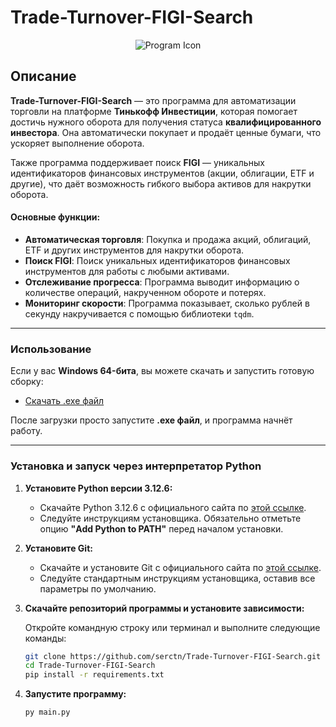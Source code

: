 # Trade-Turnover-FIGI-Search
<p align="center">
  <img src="https://raw.githubusercontent.com/serctn/Trade-Turnover-FIGI-Search/refs/heads/main/icon.ico" alt="Program Icon">
</p>

## Описание

**Trade-Turnover-FIGI-Search** — это программа для автоматизации торговли на платформе **Тинькофф Инвестиции**, которая помогает достичь нужного оборота для получения статуса **квалифицированного инвестора**. Она автоматически покупает и продаёт ценные бумаги, что ускоряет выполнение оборота.

Также программа поддерживает поиск **FIGI** — уникальных идентификаторов финансовых инструментов (акции, облигации, ETF и другие), что даёт возможность гибкого выбора активов для накрутки оборота.

#### Основные функции:
- **Автоматическая торговля**: Покупка и продажа акций, облигаций, ETF и других инструментов для накрутки оборота.
- **Поиск FIGI**: Поиск уникальных идентификаторов финансовых инструментов для работы с любыми активами.
- **Отслеживание прогресса**: Программа выводит информацию о количестве операций, накрученном обороте и потерях.
- **Мониторинг скорости**: Программа показывает, сколько рублей в секунду накручивается с помощью библиотеки `tqdm`.

---

### Использование

Если у вас **Windows 64-бита**, вы можете скачать и запустить готовую сборку:

- [Скачать .exe файл](https://github.com/serctn/Trade-Turnover-FIGI-Search/releases/download/Trade-Turnover-FIGI-Search/TradeTurnover.FIGI.Search-x64.exe)

После загрузки просто запустите **.exe файл**, и программа начнёт работу.

---

### Установка и запуск через интерпретатор Python

1. **Установите Python версии 3.12.6:**
   - Скачайте Python 3.12.6 с официального сайта по [этой ссылке](https://www.python.org/downloads/release/python-3126/).
   - Следуйте инструкциям установщика. Обязательно отметьте опцию **"Add Python to PATH"** перед началом установки.

2. **Установите Git:**
   - Скачайте и установите Git с официального сайта по [этой ссылке](https://git-scm.com/downloads).
   - Следуйте стандартным инструкциям установщика, оставив все параметры по умолчанию.

3. **Скачайте репозиторий программы и установите зависимости:**
   
   Откройте командную строку или терминал и выполните следующие команды:
   ```bash
   git clone https://github.com/serctn/Trade-Turnover-FIGI-Search.git
   cd Trade-Turnover-FIGI-Search
   pip install -r requirements.txt
   ```

5. **Запустите программу:**
   ```bash
   py main.py
   ```

